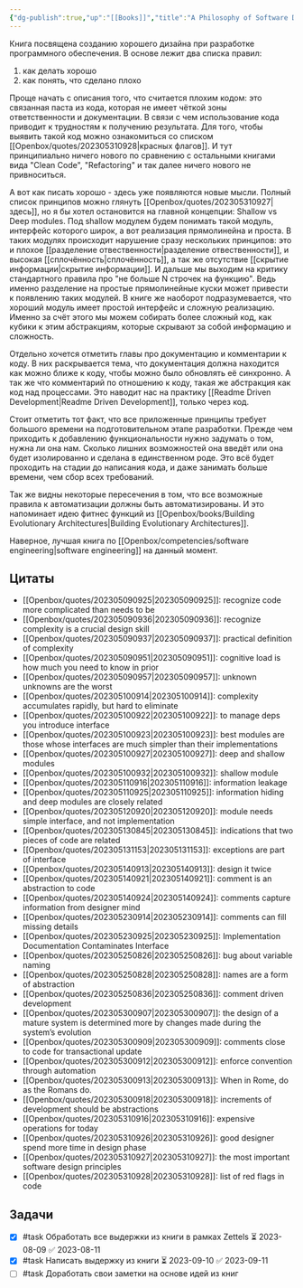 ```yaml
---
{"dg-publish":true,"up":"[[Books]]","title":"A Philosophy of Software Design","category":"book","status":"Completed","tags":["books"],"rating":5,"date":"2023-04-22","modified_at":"2023-09-11T11:17:19+03:00","dg-path":"/books/A Philosophy of Software Design.md","permalink":"/books/a-philosophy-of-software-design/","dgPassFrontmatter":true}
---
```





Книга посвящена созданию хорошего дизайна при разработке программного обеспечения. В основе лежит два списка правил:
1. как делать хорошо
2. как понять, что сделано плохо

Проще начать с описания того, что считается плохим кодом: это связанная паста из кода, которая не имеет чёткой зоны ответственности и документации. В связи с чем использование кода приводит к трудностям к получению результата. Для того, чтобы выявить такой код можно ознакомиться со списком [[Openbox/quotes/202305310928\|красных флагов]]. И тут принципиально ничего нового по сравнению с остальными книгами вида "Clean Code", "Refactoring" и так далее ничего нового не привноситься.

А вот как писать хорошо - здесь уже появляются новые мысли. Полный список принципов можно глянуть [[Openbox/quotes/202305310927\|здесь]], но я бы хотел остановится на главной концепции: Shallow vs Deep modules. Под shallow модулем будем понимать такой модуль, интерфейс которого широк, а вот реализация прямолинейна и проста. В таких модулях происходит нарушение сразу нескольких принципов: это и плохое [[разделение отвественности\|разделение отвественности]], и высокая [[сплочённость\|сплочённость]], а так же отсутствие [[скрытие информации\|скрытие информации]]. И дальше мы выходим на критику стандартного правила про "не больше N строчек на функцию". Ведь именно разделение на простые прямолинейные куски может привести к появлению таких модулей. В книге же наоборот подразумевается, что хороший модуль имеет простой интерфейс и сложную реализацию. Именно за счёт этого мы можем собирать более сложный код, как кубики к этим абстракциям, которые скрывают за собой информацию и сложность.

Отдельно хочется отметить главы про документацию и комментарии к коду. В них раскрывается тема, что документация должна находится как можно ближе к коду, чтобы можно было обновлять её синхронно. А так же что комментарий по отношению к коду, такая же абстракция как код над процессами. Это наводит нас на практику [[Readme Driven Development\|Readme Driven Development]], только через код.

Стоит отметить тот факт, что все приложенные принципы требует большого времени на подготовительном этапе разработки. Прежде чем приходить к добавлению функциональности нужно задумать о том, нужна ли она нам. Сколько лишних возможностей она введёт или она будет изолированно и сделана в единственном роде. Это всё будет проходить на стадии до написания кода, и даже занимать больше времени, чем сбор всех требований.

Так же видны некоторые пересечения в том, что все возможные правила к автоматизации должны быть автоматизированы. И это напоминает идею фитнес функций из [[Openbox/books/Building Evolutionary Architectures\|Building Evolutionary Architectures]]. 

Наверное, лучшая книга по [[Openbox/competencies/software engineering\|software engineering]] на данный момент.

## Цитаты

- [[Openbox/quotes/202305090925\|202305090925]]: recognize code more complicated than needs to be
- [[Openbox/quotes/202305090936\|202305090936]]: recognize complexity is a crucial design skill
- [[Openbox/quotes/202305090937\|202305090937]]: practical definition of complexity
- [[Openbox/quotes/202305090951\|202305090951]]: cognitive load is how much you need to know in prior
- [[Openbox/quotes/202305090957\|202305090957]]: unknown unknowns are the worst
- [[Openbox/quotes/202305100914\|202305100914]]: complexity accumulates rapidly, but hard to eliminate
- [[Openbox/quotes/202305100922\|202305100922]]: to manage deps you introduce interface
- [[Openbox/quotes/202305100923\|202305100923]]: best modules are those whose interfaces are much simpler than their implementations
- [[Openbox/quotes/202305100927\|202305100927]]: deep and shallow modules
- [[Openbox/quotes/202305100932\|202305100932]]: shallow module
- [[Openbox/quotes/202305110916\|202305110916]]: information leakage
- [[Openbox/quotes/202305110925\|202305110925]]: information hiding and deep modules are closely related
- [[Openbox/quotes/202305120920\|202305120920]]: module needs simple interface, and not implementation
- [[Openbox/quotes/202305130845\|202305130845]]: indications that two pieces of code are related
- [[Openbox/quotes/202305131153\|202305131153]]: exceptions are part of interface
- [[Openbox/quotes/202305140913\|202305140913]]: design it twice
- [[Openbox/quotes/202305140921\|202305140921]]: comment is an abstraction to code
- [[Openbox/quotes/202305140924\|202305140924]]: comments capture information from designer mind
- [[Openbox/quotes/202305230914\|202305230914]]: comments can fill missing details
- [[Openbox/quotes/202305230925\|202305230925]]: Implementation Documentation Contaminates Interface
- [[Openbox/quotes/202305250826\|202305250826]]: bug about variable naming
- [[Openbox/quotes/202305250828\|202305250828]]: names are a form of abstraction
- [[Openbox/quotes/202305250836\|202305250836]]: comment driven development
- [[Openbox/quotes/202305300907\|202305300907]]: the design of a mature system is determined more by changes made during the system’s evolution
- [[Openbox/quotes/202305300909\|202305300909]]: comments close to code for transactional update
- [[Openbox/quotes/202305300912\|202305300912]]: enforce convention through automation
- [[Openbox/quotes/202305300913\|202305300913]]: When in Rome, do as the Romans do.
- [[Openbox/quotes/202305300918\|202305300918]]: increments of development should be abstractions
- [[Openbox/quotes/202305310916\|202305310916]]: expensive operations for today
- [[Openbox/quotes/202305310926\|202305310926]]: good designer spend more time in design phase
- [[Openbox/quotes/202305310927\|202305310927]]: the most important software design principles
- [[Openbox/quotes/202305310928\|202305310928]]: list of red flags in code


## Задачи

- [x] #task Обработать все выдержки из книги в рамках Zettels ⏳ 2023-08-09 ✅ 2023-08-11
- [x] #task Написать выдержку из книги ⏳ 2023-09-10 ✅ 2023-09-11
- [ ] #task Доработать свои заметки на основе идей из книг
